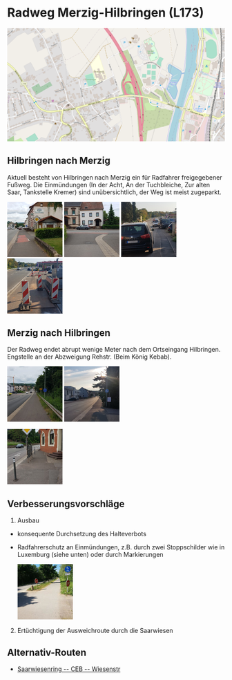 # Radweg Merzig-Hilbringen (L173)

![Karte](media/map-mzg-hilbringen.png)

## Hilbringen nach Merzig
Aktuell besteht von Hilbringen nach Merzig ein für Radfahrer freigegebener Fußweg.
Die Einmündungen (In der Acht, An der Tuchbleiche, Zur alten Saar, Tankstelle Kremer) sind unübersichtlich,
der Weg ist meist zugeparkt.

<p float="middle">
  <a href="media/hilbringen-in-der-acht-1.jpg"><img alt="Einmündung In der Acht" src="media/thumb-hilbringen-in-der-acht-1.jpg"/></a>
  <a href="media/hilbringen-in-der-acht-2.jpg"><img alt="Einmündung In der Acht" src="media/thumb-hilbringen-in-der-acht-2.jpg"/></a>
  <a href="media/20200919_095756.jpg"><img alt="Zugeparkter Radweg 1" src="media/thumb-20200919_095756.jpg"/></a>
  <a href="media/20200919_113037.jpg"><img alt="Zugeparkter Radweg 2" src="media/thumb-20200919_113037.jpg"/></a>
</p>

## Merzig nach Hilbringen
Der Radweg endet abrupt wenige Meter nach dem Ortseingang Hilbringen.
Engstelle an der Abzweigung Rehstr. (Beim König Kebab).

<p float="middle">
  <a href="media/eingang-hilbringen.jpg"><img alt="Eingang Hilbringen von Merzig" src="media/thumb-eingang-hilbringen.jpg"/></a>
  <a href="media/20200914_181530.jpg"><img alt="Eingang Hilbringen von Merzig" src="media/thumb-20200914_181530.jpg"/></a>
<p/>
<p float="middle">
  <a href="media/koenig-kebab.jpg"><img alt="Engstelle König Kebab" src="media/thumb-koenig-kebab.jpg"/></a>
</p>

## Verbesserungsvorschläge

1. Ausbau
  - konsequente Durchsetzung des Halteverbots
  - Radfahrerschutz an Einmündungen, z.B. durch zwei Stoppschilder wie in Luxemburg (siehe unten) oder durch Markierungen

      <a href="media/lux-radweg-2.jpg"><img alt="Doppelte Stoppschilder Luxemburg" src="media/thumb-lux-radweg-2.jpg"/></a>

2. Ertüchtigung der Ausweichroute durch die Saarwiesen

## Alternativ-Routen

- [Saarwiesenring -- CEB -- Wiesenstr](saarwiesen.md)

